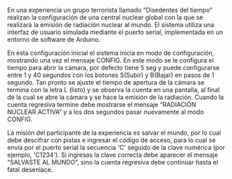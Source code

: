 En una experiencia un grupo terrorista llamado “Disedentes del tiempo” realizan la configuración de una central nuclear global con la que se realizará la emisión de radiación nuclear al mundo. El sistema utiliza una interfaz de usuario simulada mediante el puerto serial, implementada en un entorno de software de Arduino.

En esta configuración inicial el sistema inicia en modo de configuración, mostrando una vez el mensaje CONFIG. En este modo se le configura el tiempo para abrir la cámara, por defecto tiene 5 seg y puede configurarse  entre 1 y 40 segundos con los botones S(Subir) y B(Bajar) en pasos de 1 segundo. Tan pronto se ajuste el tiempo de apertura de la cámara se termina con la letra L (listo) y se observa la cuenta en una pantalla, al final de la cual se abre la cámara y se hace la emisión de la radiación.  Cuando la cuenta regresiva termine debe mostrarse el mensaje “RADIACIÓN NUCLEAR ACTIVA” y a los dos segundos pasar nuevamente al modo CONFIG.

La misión del participante de la experiencia es salvar el mundo, por lo cual debe descifrar con pistas e ingresar el código de acceso, para lo cual  se envía por el puerto serial la secuencia 'C' seguido de la clave numérica (por ejemplo, 'C1234'). Si ingresas la clave correcta debe aparecer el mensaje “SALVASTE AL MUNDO”, sino la cuenta regresiva debe continuar hasta el fatal desenlace.


